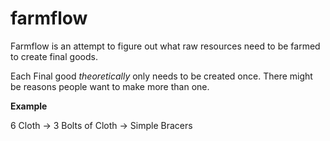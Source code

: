  # farmflow

 Farmflow is an attempt to figure out what raw resources need to be farmed to create final goods.

 Each Final good *theoretically* only needs to be created once. There might be reasons people want to make more than one.


 __Example__

 6 Cloth -> 3 Bolts of Cloth -> Simple Bracers


 
